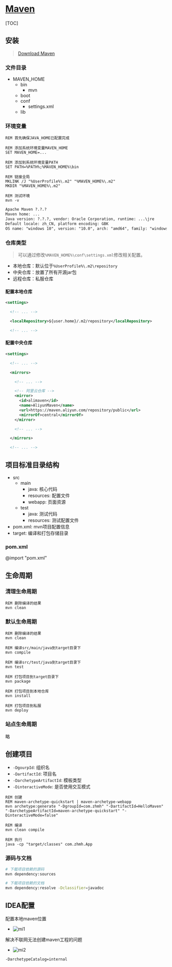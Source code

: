 <link rel="stylesheet" href="https://zhmhbest.gitee.io/hellomathematics/style/index.css">
<script src="https://zhmhbest.gitee.io/hellomathematics/style/index.js"></script>

# [Maven](../index.html)

[TOC]

## 安装

>[Download Maven](http://maven.apache.org/download.cgi)

### 文件目录

- MAVEN_HOME
  - bin
    - mvn
  - boot
  - conf
    - settings.xml
  - lib

### 环境变量

```batch
REM 首先确保JAVA_HOME已配置完成

REM 添加系统环境变量MAVEN_HOME
SET MAVEN_HOME=...

REM 添加到系统环境变量PATH
SET PATH=%PATH%;%MAVEN_HOME%\bin

REM 链接全局
MKLINK /J "%UserProfile%\.m2" "%MAVEN_HOME%\.m2"
MKDIR "%MAVEN_HOME%\.m2"

REM 测试环境
mvn -v
```

```txt
Apache Maven ?.?.?
Maven home: ...
Java version: ?.?.?, vendor: Oracle Corporation, runtime: ...\jre
Default locale: zh_CN, platform encoding: GBK
OS name: "windows 10", version: "10.0", arch: "amd64", family: "windows"
```

### 仓库类型

>可以通过修改`%MAVEN_HOME%\conf\settings.xml`修改相关配置。

- 本地仓库：默认位于`%UserProfile%\.m2\repository`
- 中央仓库：放置了所有开源jar包
- 远程仓库：私服仓库

#### 配置本地仓库

```xml
<settings>

  <!-- ... -->

  <localRepository>${user.home}/.m2/repository</localRepository>

  <!-- ... -->
```

#### 配置中央仓库

```xml
<settings>

  <!-- ... -->

  <mirrors>

    <!-- ... -->

    <!-- 阿里云仓库 -->
    <mirror>
      <id>alimaven</id>
      <name>AliyunMaven</name>
      <url>https://maven.aliyun.com/repository/public</url>
      <mirrorOf>central</mirrorOf>
    </mirror>

    <!-- ... -->

  </mirrors>

  <!-- ... -->
```

## 项目标准目录结构

- src
  - main
    - java: 核心代码
    - resources: 配置文件
    - webapp: 页面资源
  - test
    - java: 测试代码
    - resources: 测试配置文件
- pom.xml: mvn项目配置信息
- target: 编译和打包存储目录

### pom.xml

@import "pom.xml"

## 生命周期

### 清理生命周期

```batch
REM 删除编译的结果
mvn clean
```

### 默认生命周期

```batch
REM 删除编译的结果
mvn clean

REM 编译src/main/java到target目录下
mvn compile

REM 编译src/test/java到target目录下
mvn test

REM 打包项目到target目录下
mvn package

REM 打包项目到本地仓库
mvn install

REM 打包项目到私服
mvn deploy
```

### 站点生命周期

略

## 创建项目

- `-DgourpId`: 组织名
- `-DartifactId`: 项目名
- `-DarchetypeArtifactId`: 模板类型
- `-DinteractiveMode`: 是否使用交互模式

```batch
REM 创建
REM maven-archetype-quickstart | maven-archetype-webapp
mvn archetype:generate "-DgroupId=com.zhmh" "-DartifactId=HelloMaven" "-DarchetypeArtifactId=maven-archetype-quickstart" "-DinteractiveMode=false"

REM 编译
mvn clean compile

REM 执行
java -cp "target/classes" com.zhmh.App
```

### 源码与文档

```bash
# 下载项目依赖的源码
mvn dependency:sources

# 下载项目依赖的文档
mvn dependency:resolve -Dclassifier=javadoc
```

## IDEA配置

配置本地maven位置

- ![mi1](images/maven_idea_1.png)

解决不联网无法创建maven工程的问题

- ![mi2](images/maven_idea_2.png)

```txt
-DarchetypeCatalog=internal
```
